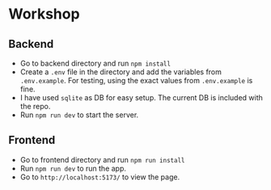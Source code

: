 # Workshop

## Backend
- Go to backend directory and run `npm install`
- Create a `.env` file in the directory and add the variables from `.env.example`. For testing, using the exact values from `.env.example` is fine.
- I have used `sqlite` as DB for easy setup. The current DB is included with the repo.
- Run `npm run dev` to start the server.

## Frontend
- Go to frontend directory and run `npm run install`
- Run `npm run dev` to run the app.
- Go to `http://localhost:5173/` to view the page.
